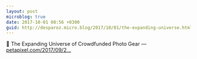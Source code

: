 ```yaml
---
layout: post
microblog: true
date: 2017-10-01 08:56 +0300
guid: http://desparoz.micro.blog/2017/10/01/the-expanding-universe.html
---
```

🔗 The Expanding Universe of Crowdfunded Photo Gear — [petapixel.com/2017/09/2...](https://petapixel.com/2017/09/27/expanding-universe-crowdfunded-photo-gear/)
